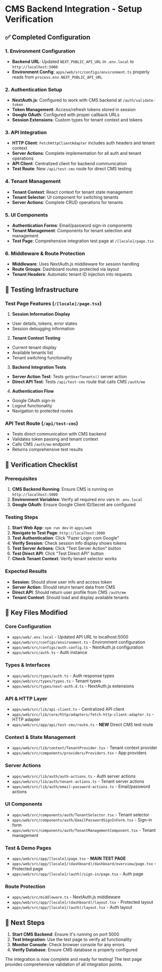 # CMS Backend Integration - Setup Verification

## ✅ Completed Configuration

### 1. Environment Configuration

- **Backend URL**: Updated `NEXT_PUBLIC_API_URL` in `.env.local` to `http://localhost:5000`
- **Environment Config**: `apps/web/src/configs/environment.ts` properly reads from `process.env.NEXT_PUBLIC_API_URL`

### 2. Authentication Setup

- **NextAuth.js**: Configured to work with CMS backend at `/auth/validate-token`
- **Token Management**: Access/refresh tokens stored in session
- **Google OAuth**: Configured with proper callback URLs
- **Session Extensions**: Custom types for tenant context and tokens

### 3. API Integration

- **HTTP Client**: `FetchHttpClientAdapter` includes auth headers and tenant context
- **Server Actions**: Complete implementation for all auth and tenant operations
- **API Client**: Centralized client for backend communication
- **Test Route**: New `/api/test-cms` route for direct CMS testing

### 4. Tenant Management

- **Tenant Context**: React context for tenant state management
- **Tenant Selector**: UI component for switching tenants
- **Server Actions**: Complete CRUD operations for tenants

### 5. UI Components

- **Authentication Forms**: Email/password sign-in components
- **Tenant Management**: Components for tenant selection and management
- **Test Page**: Comprehensive integration test page at `/[locale]/page.tsx`

### 6. Middleware & Route Protection

- **Middleware**: Uses NextAuth.js middleware for session handling
- **Route Groups**: Dashboard routes protected via layout
- **Tenant Headers**: Automatic tenant ID injection into requests

## 🧪 Testing Infrastructure

### Test Page Features (`/[locale]/page.tsx`)

1. **Session Information Display**
  - User details, tokens, error states
  - Session debugging information

2. **Tenant Context Testing**
  - Current tenant display
  - Available tenants list
  - Tenant switching functionality

3. **Backend Integration Tests**
  - **Server Action Test**: Tests `getUserTenants()` server action
  - **Direct API Test**: Tests `/api/test-cms` route that calls CMS `/auth/me`

4. **Authentication Flow**
  - Google OAuth sign-in
  - Logout functionality
  - Navigation to protected routes

### API Test Route (`/api/test-cms`)

- Tests direct communication with CMS backend
- Validates token passing and tenant context
- Calls CMS `/auth/me` endpoint
- Returns comprehensive test results

## 🔧 Verification Checklist

### Prerequisites

1. **CMS Backend Running**: Ensure CMS is running on `http://localhost:5000`
2. **Environment Variables**: Verify all required env vars in `.env.local`
3. **Google OAuth**: Ensure Google Client ID/Secret are configured

### Testing Steps

1. **Start Web App**: `npm run dev` in `apps/web`
2. **Navigate to Test Page**: `http://localhost:3000`
3. **Test Authentication**: Click "Fazer Login com Google"
4. **Verify Session**: Check session info display shows tokens
5. **Test Server Actions**: Click "Test Server Action" button
6. **Test Direct API**: Click "Test Direct API" button
7. **Check Tenant Context**: Verify tenant selector works

### Expected Results

- **Session**: Should show user info and access token
- **Server Action**: Should return tenant data from CMS
- **Direct API**: Should return user profile from CMS `/auth/me`
- **Tenant Context**: Should load and display available tenants

## 📁 Key Files Modified

### Core Configuration

- `apps/web/.env.local` - Updated API URL to localhost:5000
- `apps/web/src/configs/environment.ts` - Environment configuration
- `apps/web/src/configs/auth.config.ts` - NextAuth.js configuration
- `apps/web/src/auth.ts` - Auth instance

### Types & Interfaces

- `apps/web/src/types/auth.ts` - Auth response types
- `apps/web/src/types/types.ts` - Tenant types
- `apps/web/src/types/next-auth.d.ts` - NextAuth.js extensions

### API & HTTP Layer

- `apps/web/src/lib/api-client.ts` - Centralized API client
- `apps/web/src/lib/core/http/adapters/fetch-http-client-adapter.ts` - HTTP adapter
- `apps/web/src/app/api/test-cms/route.ts` - **NEW** Direct CMS test route

### Context & State Management

- `apps/web/src/lib/context/TenantProvider.tsx` - Tenant context provider
- `apps/web/src/components/providers/Providers.tsx` - App providers

### Server Actions

- `apps/web/src/lib/auth/auth-actions.ts` - Auth server actions
- `apps/web/src/lib/auth/tenant-actions.ts` - Tenant server actions
- `apps/web/src/lib/auth/email-password-actions.ts` - Email/password actions

### UI Components

- `apps/web/src/components/auth/TenantSelector.tsx` - Tenant selector
- `apps/web/src/components/auth/EmailPasswordSignInForm.tsx` - Sign-in form
- `apps/web/src/components/auth/TenantManagementComponent.tsx` - Tenant management

### Test & Demo Pages

- `apps/web/src/app/[locale]/page.tsx` - **MAIN TEST PAGE**
- `apps/web/src/app/[locale]/(dashboard)/dashboard/overview/page.tsx` - Protected page
- `apps/web/src/app/[locale]/(auth)/sign-in/page.tsx` - Auth page

### Route Protection

- `apps/web/src/middleware.ts` - NextAuth.js middleware
- `apps/web/src/app/[locale]/(dashboard)/layout.tsx` - Protected layout
- `apps/web/src/app/[locale]/(auth)/layout.tsx` - Auth layout

## 🚀 Next Steps

1. **Start CMS Backend**: Ensure it's running on port 5000
2. **Test Integration**: Use the test page to verify all functionality
3. **Monitor Console**: Check browser console for any errors
4. **Verify Database**: Ensure CMS database is properly configured

The integration is now complete and ready for testing! The test page provides comprehensive validation of all
integration points.
